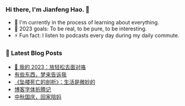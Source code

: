 ### Hi there, I'm Jianfeng Hao. 👋

- 🌱 I'm currently in the process of learning about everything.
- 🥅 2023 goals: To be real, to be pure, to be interesting.
- ⚡ Fun fact: I listen to podcasts every day during my daily commute.

### 📕 Latest Blog Posts
<!-- BLOG-POST-LIST:START -->
- [🎯 我的 2023：放轻松去面对咯](https://aetherhjf.com/2023/12/2023-annual/)
- [有些东西，梦来告诉我](https://aetherhjf.com/2023/12/20231216/)
- [《坠楼死亡的剖析》：生活是微妙的](https://aetherhjf.com/2023/12/20231209/)
- [博客字体折腾记](https://aetherhjf.com/2023/11/20231130/)
- [中秋国庆，回家陪妈](https://aetherhjf.com/2023/10/20231001/)
<!-- BLOG-POST-LIST:END -->
